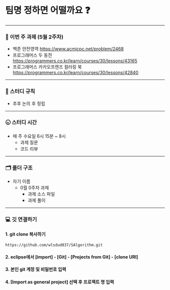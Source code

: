 # 팀명 정하면 어떨까요 :question:
---

### :page_facing_up: 이번 주 과제 (5월 2주차)
* 백준 안전영역 https://www.acmicpc.net/problem/2468
* 프로그래머스 두 동전 https://programmers.co.kr/learn/courses/30/lessons/43165
* 프로그래머스 카카오프렌즈 컬러링 북 https://programmers.co.kr/learn/courses/30/lessons/42840

---

### :closed_book: 스터디 규칙
* 추후 논의 후 정립

---

### :clock830: 스터디 시간
* 매 주 수요일 6시 15분 ~ 8시
	* 과제 질문
	* 코드 리뷰

---

### 🗂 폴더 구조
* 자기 이름
	* 0월 0주차 과제
		* 과제 소스 파일
		* 과제 풀이
	

---
### :computer: 깃 연결하기

#### 1. git clone 복사하기
```
https://github.com/wlsdud837/SAlgorithm.git
```
#### 2. eclipse에서 [import] - [Git] - [Projects from Git] - [clone URI]
#### 3. 본인 git 계정 및 비밀번호 입력
#### 4. [Import as general project] 선택 후 프로젝트 명 입력

 
